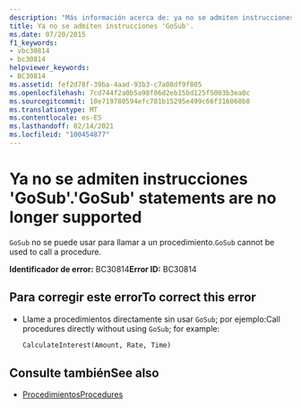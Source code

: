 ```yaml
---
description: "Más información acerca de: ya no se admiten instrucciones ' GoSub '."
title: Ya no se admiten instrucciones 'GoSub'.
ms.date: 07/20/2015
f1_keywords:
- vbc30814
- bc30814
helpviewer_keywords:
- BC30814
ms.assetid: fef2d78f-39ba-4aad-93b3-c7a08df9f805
ms.openlocfilehash: 7cd744f2a0b5a98f06d2eb15bd125f5003b3ea0c
ms.sourcegitcommit: 10e719780594efc781b15295e499c66f316068b8
ms.translationtype: MT
ms.contentlocale: es-ES
ms.lasthandoff: 02/14/2021
ms.locfileid: "100454877"
---
```

# <a name="gosub-statements-are-no-longer-supported"></a><span data-ttu-id="f32d2-103">Ya no se admiten instrucciones 'GoSub'.</span><span class="sxs-lookup"><span data-stu-id="f32d2-103">'GoSub' statements are no longer supported</span></span>

<span data-ttu-id="f32d2-104">`GoSub` no se puede usar para llamar a un procedimiento.</span><span class="sxs-lookup"><span data-stu-id="f32d2-104">`GoSub` cannot be used to call a procedure.</span></span>  
  
 <span data-ttu-id="f32d2-105">**Identificador de error:** BC30814</span><span class="sxs-lookup"><span data-stu-id="f32d2-105">**Error ID:** BC30814</span></span>  
  
## <a name="to-correct-this-error"></a><span data-ttu-id="f32d2-106">Para corregir este error</span><span class="sxs-lookup"><span data-stu-id="f32d2-106">To correct this error</span></span>  
  
- <span data-ttu-id="f32d2-107">Llame a procedimientos directamente sin usar `GoSub`; por ejemplo:</span><span class="sxs-lookup"><span data-stu-id="f32d2-107">Call procedures directly without using `GoSub`; for example:</span></span>  
  
    ```vb  
    CalculateInterest(Amount, Rate, Time)  
    ```  
  
## <a name="see-also"></a><span data-ttu-id="f32d2-108">Consulte también</span><span class="sxs-lookup"><span data-stu-id="f32d2-108">See also</span></span>

- [<span data-ttu-id="f32d2-109">Procedimientos</span><span class="sxs-lookup"><span data-stu-id="f32d2-109">Procedures</span></span>](../programming-guide/language-features/procedures/index.md)
